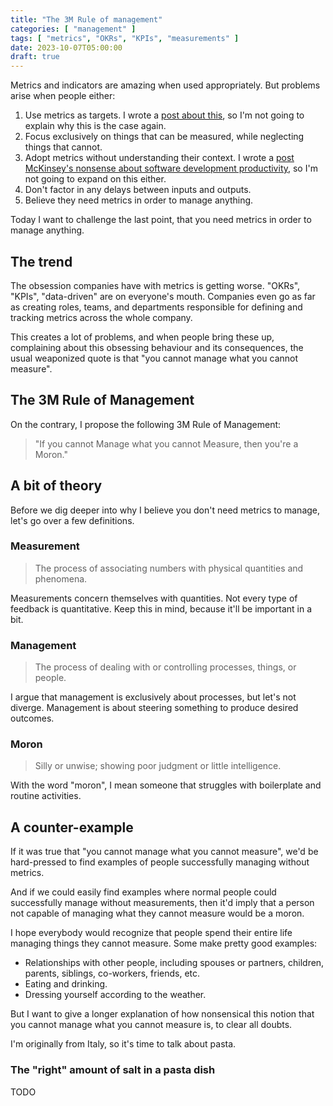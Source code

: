 ```yaml
---
title: "The 3M Rule of management"
categories: [ "management" ]
tags: [ "metrics", "OKRs", "KPIs", "measurements" ]
date: 2023-10-07T05:00:00
draft: true
---
```


Metrics and indicators are amazing when used appropriately. But problems arise when people either:

1. Use metrics as targets. I wrote a [post about this](https://sollecitom.github.io/software-product-development-blog/posts/2023/2023-07-09-management-by-objectives-is-wishful-thinking/), so I'm not going to explain why this is the case again.
2. Focus exclusively on things that can be measured, while neglecting things that cannot.
3. Adopt metrics without understanding their context. I wrote a [post McKinsey's nonsense about software development productivity](https://sollecitom.github.io/software-product-development-blog/posts/2023/2023-08-31-developer-productivity-fuss/), so I'm not going to expand on this either.
4. Don't factor in any delays between inputs and outputs.
5. Believe they need metrics in order to manage anything.

Today I want to challenge the last point, that you need metrics in order to manage anything.

## The trend

The obsession companies have with metrics is getting worse. "OKRs", "KPIs", "data-driven" are on everyone's mouth. Companies even go as far as creating roles, teams, and departments responsible for defining and tracking metrics across the whole company.

This creates a lot of problems, and when people bring these up, complaining about this obsessing behaviour and its consequences, the usual weaponized quote is that "you cannot manage what you cannot measure".

## The 3M Rule of Management

On the contrary, I propose the following 3M Rule of Management:

> "If you cannot Manage what you cannot Measure, then you're a Moron."

## A bit of theory

Before we dig deeper into why I believe you don't need metrics to manage, let's go over a few definitions.

### Measurement

> The process of associating numbers with physical quantities and phenomena.

Measurements concern themselves with quantities. Not every type of feedback is quantitative. Keep this in mind, because it'll be important in a bit.

### Management

> The process of dealing with or controlling processes, things, or people.

I argue that management is exclusively about processes, but let's not diverge. Management is about steering something to produce desired outcomes.

### Moron

> Silly or unwise; showing poor judgment or little intelligence.

With the word "moron", I mean someone that struggles with boilerplate and routine activities.

## A counter-example

If it was true that "you cannot manage what you cannot measure", we'd be hard-pressed to find examples of people successfully managing without metrics.

And if we could easily find examples where normal people could successfully manage without measurements, then it'd imply that a person not capable of managing what they cannot measure would be a moron.

I hope everybody would recognize that people spend their entire life managing things they cannot measure. Some make pretty good examples:

- Relationships with other people, including spouses or partners, children, parents, siblings, co-workers, friends, etc.
- Eating and drinking.
- Dressing yourself according to the weather.

But I want to give a longer explanation of how nonsensical this notion that you cannot manage what you cannot measure is, to clear all doubts.

I'm originally from Italy, so it's time to talk about pasta.

### The "right" amount of salt in a pasta dish

TODO